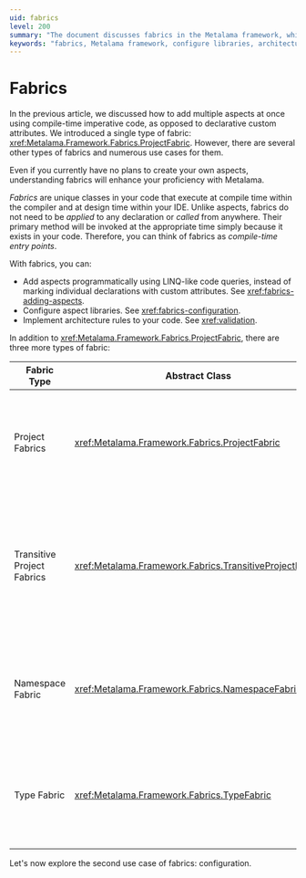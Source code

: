 ```yaml
---
uid: fabrics
level: 200
summary: "The document discusses fabrics in the Metalama framework, which are unique classes that execute at compile time. They can add aspects, configure libraries, and implement architecture rules."
keywords: "fabrics, Metalama framework, configure libraries, architecture rules, ProjectFabric, Namespace Fabric, Type Fabric, Transitive Project Fabrics"
---
```


# Fabrics

In the previous article, we discussed how to add multiple aspects at once using compile-time imperative code, as opposed to declarative custom attributes. We introduced a single type of fabric: <xref:Metalama.Framework.Fabrics.ProjectFabric>. However, there are several other types of fabrics and numerous use cases for them.

Even if you currently have no plans to create your own aspects, understanding fabrics will enhance your proficiency with Metalama.

_Fabrics_ are unique classes in your code that execute at compile time within the compiler and at design time within your IDE. Unlike aspects, fabrics do not need to be _applied_ to any declaration or _called_ from anywhere. Their primary method will be invoked at the appropriate time simply because it exists in your code. Therefore, you can think of fabrics as _compile-time entry points_.

With fabrics, you can:

* Add aspects programmatically using LINQ-like code queries, instead of marking individual declarations with custom attributes. See <xref:fabrics-adding-aspects>.
* Configure aspect libraries. See <xref:fabrics-configuration>.
* Implement architecture rules to your code. See <xref:validation>.

In addition to <xref:Metalama.Framework.Fabrics.ProjectFabric>, there are three more types of fabric:

| Fabric Type | Abstract Class | Purpose |
|-------------|----------------|---------|
| Project Fabrics | <xref:Metalama.Framework.Fabrics.ProjectFabric> | Add aspects, architecture rules, or configure aspect libraries in the _current_ project. |
| Transitive Project Fabrics | <xref:Metalama.Framework.Fabrics.TransitiveProjectFabric> | Add aspects, architecture rules, or configure aspect libraries in projects that _reference_ the current project. |
| Namespace Fabric | <xref:Metalama.Framework.Fabrics.NamespaceFabric> | Add aspects or architecture rules to the namespace that contains the fabric type. |
| Type Fabric | <xref:Metalama.Framework.Fabrics.TypeFabric> | Add aspects to different members of the type that contains the nested fabric type. |

Let's now explore the second use case of fabrics: configuration.


